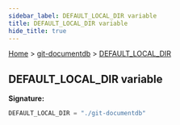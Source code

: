 ```yaml
---
sidebar_label: DEFAULT_LOCAL_DIR variable
title: DEFAULT_LOCAL_DIR variable
hide_title: true
---
```


[Home](./index.md) &gt; [git-documentdb](./git-documentdb.md) &gt; [DEFAULT\_LOCAL\_DIR](./git-documentdb.default_local_dir.md)

## DEFAULT\_LOCAL\_DIR variable


<b>Signature:</b>

```typescript
DEFAULT_LOCAL_DIR = "./git-documentdb"
```
